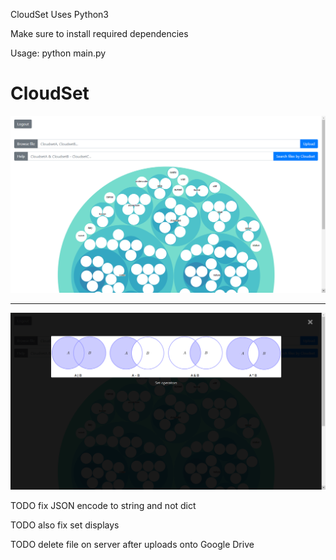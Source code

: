 CloudSet
Uses Python3

Make sure to install required dependencies

Usage: python main.py
# CloudSet

![Preview](https://github.com/loutouk/CloudSet/blob/master/report/LaTeX%20files/images/menu.png)

----
![Preview](https://github.com/loutouk/CloudSet/blob/master/report/LaTeX%20files/images/help.png)

TODO fix JSON encode to string and not dict

TODO also fix set displays

TODO delete file on server after uploads onto Google Drive
